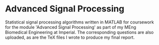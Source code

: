 # Advanced Signal Processing

Statistical signal processing algorithms written in MATLAB for coursework for the module 'Advanced Signal Processing' as part of my MEng Biomedical Engineering at Imperial. The corresponding questions are also uploaded, as are the TeX files I wrote to produce my final report.
 
